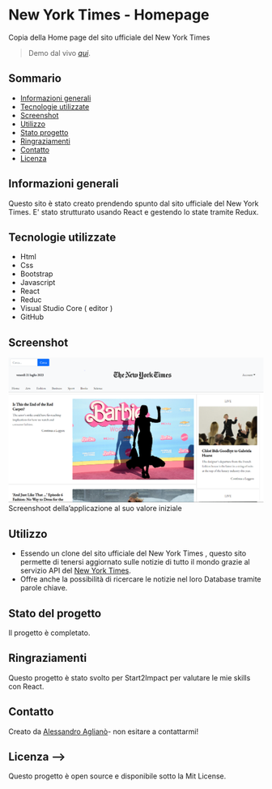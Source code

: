 # New York Times - Homepage

Copia della Home page del sito ufficiale del New York Times

> Demo dal vivo [_qui_](https://newyorktimesclone.netlify.app/). <!-- Se hai il progetto ospitato da qualche parte, includi il link qui. -->

## Sommario

- [Informazioni generali](#informazioni-generali)
- [Tecnologie utilizzate](#tecnologie-utilizzate)
- [Screenshot](#screenshot)
- [Utilizzo](#utilizzo)
- [Stato progetto](#stato-progetto)
- [Ringraziamenti](#riconoscimenti)
- [Contatto](#contatto)
- [Licenza](#licenza)

## Informazioni generali

Questo sito è stato creato prendendo spunto dal sito ufficiale del New York Times.
E' stato strutturato usando React e gestendo lo state tramite Redux.

## Tecnologie utilizzate

- Html
- Css
- Bootstrap
- Javascript
- React
- Reduc
- Visual Studio Core ( editor )
- GitHub

## Screenshot

<img src="./img/presentazione/HomePage-desktop.PNG">
Screenshoot della’applicazione al suo valore iniziale

## Utilizzo

- Essendo un clone del sito ufficiale del New York Times , questo sito permette
  di tenersi aggiornato sulle notizie di tutto il mondo grazie al servizio API del [New York Times](https://developer.nytimes.com/).
- Offre anche la possibilità di ricercare le notizie nel loro Database tramite parole chiave.

## Stato del progetto

Il progetto è completato.

## Ringraziamenti

Questo progetto è stato svolto per Start2Impact per valutare le mie skills con React.

## Contatto

Creato da [Alessandro Aglianò](https://alessandroagliano.github.io/)- non esitare a contattarmi!

## Licenza -->

Questo progetto è open source e disponibile sotto la Mit License.
